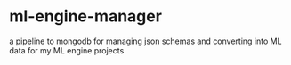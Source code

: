 # ml-engine-manager
a pipeline to mongodb for managing json schemas and converting into ML data for my ML engine projects
